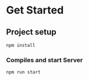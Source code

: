 # Get Started
## Project setup
```
npm install
```

### Compiles and start Server
```
npm run start
```
